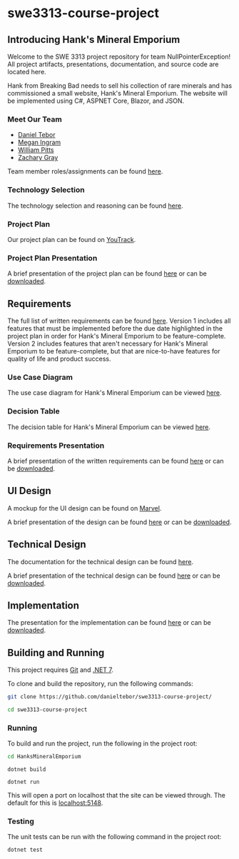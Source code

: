 # swe3313-course-project

## Introducing Hank's Mineral Emporium
Welcome to the SWE 3313 project repository for team NullPointerException! All project artifacts, presentations, documentation, and source code are located here.

Hank from Breaking Bad needs to sell his collection of rare minerals and has commissioned a small website, Hank's Mineral Emporium. The website will be implemented using C#, ASPNET Core, Blazor, and JSON.

### Meet Our Team
- [Daniel Tebor](/docs/project-plan/dtebor-resume.md)
- [Megan Ingram](/docs/project-plan/mingram-resume.md)
- [William Pitts](/docs/project-plan/wpitts-resume.md)
- [Zachary Gray](/docs/project-plan/zgray-resume.md)

Team member roles/assignments can be found [here](/docs/project-plan/team-assignments.md).

### Technology Selection
The technology selection and reasoning can be found [here](/docs/project-plan/technology-selection.md).

### Project Plan
Our project plan can be found on [YouTrack](https://adkisson-swe-f23.youtrack.cloud/gantt-charts/174-15).

### Project Plan Presentation
A brief presentation of the project plan can be found [here](/docs/project-plan/project-plan-presentation.mp4) or can be [downloaded](https://github.com/danieltebor/swe3313-course-project/raw/main/docs/project-plan/project-plan-presentation.mp4).

## Requirements
The full list of written requirements can be found [here](/docs/requirements/requirements.md). Version 1 includes all features that must be implemented before the due date highlighted in the project plan in order for Hank's Mineral Emporium to be feature-complete. Version 2 includes features that aren't necessary for Hank's Mineral Emporium to be feature-complete, but that are nice-to-have features for quality of life and product success.

### Use Case Diagram
The use case diagram for Hank's Mineral Emporium can be viewed [here](/docs/requirements/use-case-diagram.md).

### Decision Table
The decision table for Hank's Mineral Emporium can be viewed [here](/docs/requirements/decision-table.md).

### Requirements Presentation
A brief presentation of the written requirements can be found [here](/docs/requirements/requirements-presentation.mp4) or can be [downloaded](https://github.com/danieltebor/swe3313-course-project/raw/main/docs/requirements/requirements-presentation.mp4).

## UI Design
A mockup for the UI design can be found on [Marvel](https://marvelapp.com/prototype/a1da735).

A brief presentation of the design can be found [here](/docs/ui-design/ui-design-presentation.mp4) or can be [downloaded](https://github.com/danieltebor/swe3313-course-project/raw/main/docs/ui-design/ui-design-presentation.mp4).

## Technical Design
The documentation for the technical design can be found [here](/docs/technical-design/technical-design.md).

A brief presentation of the technical design can be found [here](/docs/technical-design/technical-design-presentation.mp4) or can be [downloaded](https://github.com/danieltebor/swe3313-course-project/raw/main/docs/technical-design/technical-design-presentation.mp4).

## Implementation
The presentation for the implementation can be found [here](/docs/final-presentation.mp4) or can be [downloaded](https://github.com/danieltebor/swe3313-course-project/raw/main/docs/final-presentation.mp4).

## Building and Running
This project requires [Git](https://git-scm.com/downloads) and [.NET 7](https://dotnet.microsoft.com/en-us/download/dotnet/7.0).

To clone and build the repository, run the following commands:
```bash
git clone https://github.com/danieltebor/swe3313-course-project/
```
```bash
cd swe3313-course-project
```

### Running
To build and run the project, run the following in the project root:
```bash
cd HanksMineralEmporium
```
```
dotnet build
```
```
dotnet run
```

This will open a port on localhost that the site can be viewed through. The default for this is [localhost:5148](http://localhost:5148/).

### Testing
The unit tests can be run with the following command in the project root:
```bash
dotnet test
```


